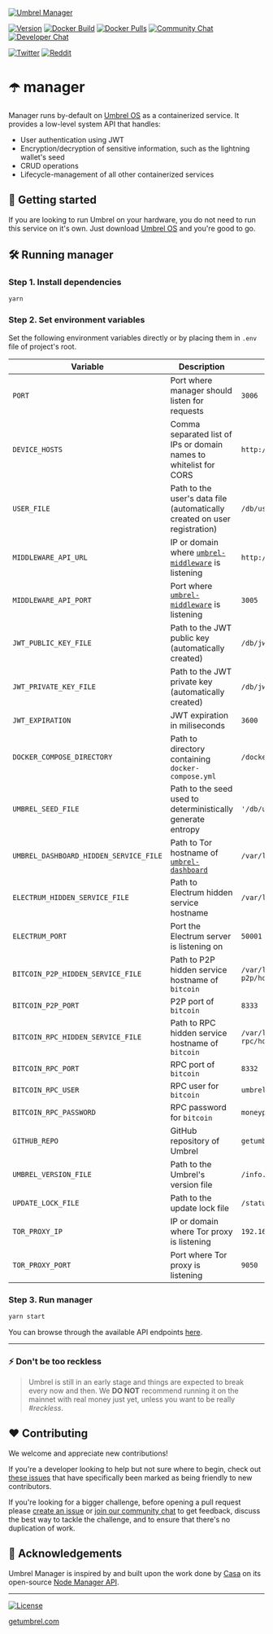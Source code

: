 [![Umbrel Manager](https://static.getumbrel.com/github/github-banner-umbrel-manager.svg)](https://github.com/getumbrel/umbrel-manager)

[![Version](https://img.shields.io/github/v/release/getumbrel/umbrel-manager?color=%235351FB&label=version)](https://github.com/getumbrel/umbrel-manager/releases)
[![Docker Build](https://img.shields.io/github/workflow/status/getumbrel/umbrel-manager/Docker%20build%20on%20push?color=%235351FB)](https://github.com/getumbrel/umbrel-manager/actions?query=workflow%3A"Docker+build+on+push")
[![Docker Pulls](https://img.shields.io/docker/pulls/getumbrel/manager?color=%235351FB)](https://hub.docker.com/repository/registry-1.docker.io/getumbrel/manager/tags?page=1)
[![Community Chat](https://img.shields.io/badge/community%20chat-telegram-%235351FB)](https://t.me/getumbrel)
[![Developer Chat](https://img.shields.io/badge/dev%20chat-keybase-%235351FB)](https://keybase.io/team/getumbrel)

[![Twitter](https://img.shields.io/twitter/follow/getumbrel?style=social)](https://twitter.com/getumbrel)
[![Reddit](https://img.shields.io/reddit/subreddit-subscribers/getumbrel?label=Subscribe%20%2Fr%2Fgetumbrel&style=social)](https://reddit.com/r/getumbrel)


# ☂️ manager

Manager runs by-default on [Umbrel OS](https://github.com/getumbrel/umbrel-os) as a containerized service. It provides a low-level system API that handles:
- User authentication using JWT
- Encryption/decryption of sensitive information, such as the lightning wallet's seed
- CRUD operations
- Lifecycle-management of all other containerized services

## 🚀 Getting started

If you are looking to run Umbrel on your hardware, you do not need to run this service on it's own. Just download [Umbrel OS](https://github.com/getumbrel/umbrel-os/releases) and you're good to go.

## 🛠 Running manager

### Step 1. Install dependencies
```sh
yarn
```

### Step 2. Set environment variables
Set the following environment variables directly or by placing them in `.env` file of project's root.

| Variable | Description | Default |
| ------------- | ------------- | ------------- |
| `PORT` | Port where manager should listen for requests | `3006` |
| `DEVICE_HOSTS` | Comma separated list of IPs or domain names to whitelist for CORS | `http://umbrel.local` |
| `USER_FILE` | Path to the user's data file (automatically created on user registration) | `/db/user.json` |
| `MIDDLEWARE_API_URL` | IP or domain where [`umbrel-middleware`](https://github.com/getumbrel/umbrel-middleware) is listening | `http://localhost` |
| `MIDDLEWARE_API_PORT` | Port where [`umbrel-middleware`](https://github.com/getumbrel/umbrel-middleware) is listening | `3005` |
| `JWT_PUBLIC_KEY_FILE` | Path to the JWT public key (automatically created) | `/db/jwt-public-key/jwt.pem` |
| `JWT_PRIVATE_KEY_FILE` | Path to the JWT private key (automatically created) | `/db/jwt-public-key/jwt.key` |
| `JWT_EXPIRATION` | JWT expiration in miliseconds | `3600` |
| `DOCKER_COMPOSE_DIRECTORY` | Path to directory containing `docker-compose.yml` | `/docker-compose` |
| `UMBREL_SEED_FILE` | Path to the seed used to deterministically generate entropy | `'/db/umbrel-seed/seed'` |
| `UMBREL_DASHBOARD_HIDDEN_SERVICE_FILE` | Path to Tor hostname of [`umbrel-dashboard`](https://github.com/getumbrel/umbrel-dashboard) | `/var/lib/tor/dashboard/hostname` |
| `ELECTRUM_HIDDEN_SERVICE_FILE` | Path to Electrum hidden service hostname | `/var/lib/tor/electrum/hostname` |
| `ELECTRUM_PORT` | Port the Electrum server is listening on | `50001` |
| `BITCOIN_P2P_HIDDEN_SERVICE_FILE` | Path to P2P hidden service hostname of `bitcoin` | `/var/lib/tor/bitcoin-p2p/hostname` |
| `BITCOIN_P2P_PORT` | P2P port of `bitcoin` | `8333` |
| `BITCOIN_RPC_HIDDEN_SERVICE_FILE` | Path to RPC hidden service hostname of `bitcoin` | `/var/lib/tor/bitcoin-rpc/hostname` |
| `BITCOIN_RPC_PORT` | RPC port of `bitcoin` | `8332` |
| `BITCOIN_RPC_USER` | RPC user for `bitcoin` | `umbrel` |
| `BITCOIN_RPC_PASSWORD` | RPC password for `bitcoin` | `moneyprintergobrrr` |
| `GITHUB_REPO` | GitHub repository of Umbrel | `getumbrel/umbrel` |
| `UMBREL_VERSION_FILE` | Path to the Umbrel's version file | `/info.json` |
| `UPDATE_LOCK_FILE` | Path to the update lock file | `/statuses/update-in-progress` |
| `TOR_PROXY_IP` | IP or domain where Tor proxy is listening | `192.168.0.1` |
| `TOR_PROXY_PORT` | Port where Tor proxy is listening | `9050` |

### Step 3. Run manager
```sh
yarn start
```

You can browse through the available API endpoints [here](https://github.com/getumbrel/umbrel-manager/tree/master/routes/v1).

---

### ⚡️ Don't be too reckless

> Umbrel is still in an early stage and things are expected to break every now and then. We **DO NOT** recommend running it on the mainnet with real money just yet, unless you want to be really *#reckless*.

## ❤️ Contributing

We welcome and appreciate new contributions!

If you're a developer looking to help but not sure where to begin, check out [these issues](https://github.com/getumbrel/umbrel-manager/issues?q=is%3Aissue+is%3Aopen+label%3A%22good+first+issue%22) that have specifically been marked as being friendly to new contributors.

If you're looking for a bigger challenge, before opening a pull request please [create an issue](https://github.com/getumbrel/umbrel-manager/issues/new/choose) or [join our community chat](https://t.me/getumbrel) to get feedback, discuss the best way to tackle the challenge, and to ensure that there's no duplication of work.

## 🙏 Acknowledgements

Umbrel Manager is inspired by and built upon the work done by [Casa](https://github.com/casa) on its open-source [Node Manager API](https://github.com/Casa/V2-Casa-Node-Manager).

---

[![License](https://img.shields.io/github/license/getumbrel/umbrel-manager?color=%235351FB)](https://github.com/getumbrel/umbrel-manager/blob/master/LICENSE)

[getumbrel.com](https://getumbrel.com)

